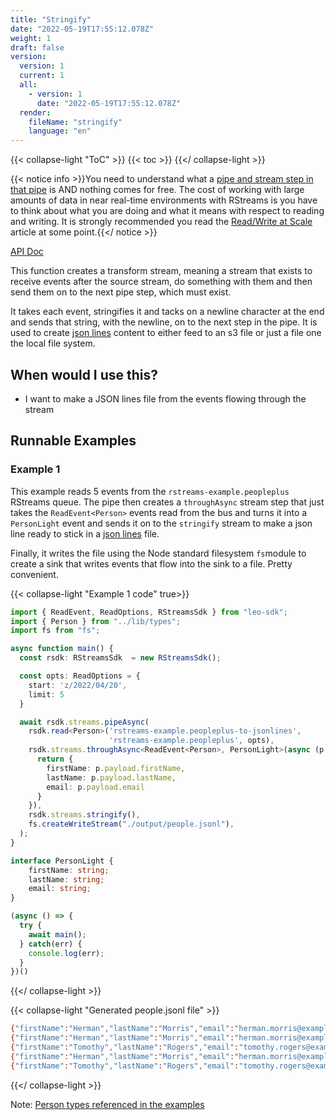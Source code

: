 ```yaml
---
title: "Stringify"
date: "2022-05-19T17:55:12.078Z"
weight: 1
draft: false
version:
  version: 1
  current: 1
  all:
    - version: 1
      date: "2022-05-19T17:55:12.078Z"
  render:
    fileName: "stringify"
    language: "en"
---
```


{{< collapse-light "ToC" >}}
{{< toc  >}}
{{</ collapse-light >}}

{{< notice info >}}You need to understand what a [pipe and stream step in that pipe](../../../streams-primer) is AND 
nothing comes for free.  The cost of working with large amounts of data in near real-time environments
with RStreams is you have to think about what you are doing and what it means with respect to
reading and writing.  It is strongly recommended you read the [Read/Write at Scale](../../../read-write-scale) 
article at some point.{{</ notice >}}

[API Doc](https://leoplatform.github.io/Nodejs/modules/index.StreamUtil.html#stringify)

This function creates a transform stream, meaning a stream that exists to receive events after the source stream,
do something with them and then send them on to the next pipe step, which must exist.

It takes each event, stringifies it and tacks on a newline character at the end and sends that string, with the newline,
on to the next step in the pipe.  It is used to create [json lines](https://jsonlines.org/) content to either feed to an s3 file or just a file
one the local file system.

## When would I use this?
* I want to make a JSON lines file from the events flowing through the stream

## Runnable Examples
### Example 1

This example reads 5 events from the `rstreams-example.peopleplus` RStreams queue.  The pipe then creates
a `throughAsync` stream step that just takes the `ReadEvent<Person>` events read from the bus 
and turns it into a `PersonLight` event and sends it on to the `stringify` stream to make a 
json line ready to stick in a [json lines](https://jsonlines.org/) file.

Finally, it writes the file using the Node standard filesystem `fs`module to create a sink that writes events that flow into
the sink to a file.  Pretty convenient.

{{< collapse-light "Example 1 code" true>}}
```typescript {linenos=inline,anchorlinenos=true,lineanchors=ex1}
import { ReadEvent, ReadOptions, RStreamsSdk } from "leo-sdk";
import { Person } from "../lib/types";
import fs from "fs";

async function main() {
  const rsdk: RStreamsSdk  = new RStreamsSdk();

  const opts: ReadOptions = {
    start: 'z/2022/04/20',
    limit: 5
  }

  await rsdk.streams.pipeAsync(
    rsdk.read<Person>('rstreams-example.peopleplus-to-jsonlines',
                      'rstreams-example.peopleplus', opts),
    rsdk.streams.throughAsync<ReadEvent<Person>, PersonLight>(async (p: ReadEvent<Person>) => {
      return {
        firstName: p.payload.firstName,
        lastName: p.payload.lastName,
        email: p.payload.email
      }
    }),
    rsdk.streams.stringify(),
    fs.createWriteStream("./output/people.jsonl"),
  );
}

interface PersonLight {
    firstName: string;
    lastName: string;
    email: string;
}

(async () => {
  try {
    await main();
  } catch(err) {
    console.log(err);
  }
})()
```
{{</ collapse-light >}}

{{< collapse-light "Generated people.jsonl file" >}}
```bash {linenos=inline,anchorlinenos=true,lineanchors=ex1results}
{"firstName":"Herman","lastName":"Morris","email":"herman.morris@example.com"}
{"firstName":"Herman","lastName":"Morris","email":"herman.morris@example.com"}
{"firstName":"Tomothy","lastName":"Rogers","email":"tomothy.rogers@example.com"}
{"firstName":"Herman","lastName":"Morris","email":"herman.morris@example.com"}
{"firstName":"Tomothy","lastName":"Rogers","email":"tomothy.rogers@example.com"}
```
{{</ collapse-light >}}

Note: [Person types referenced in the examples](../../#person-types-referenced-in-the-examples)

